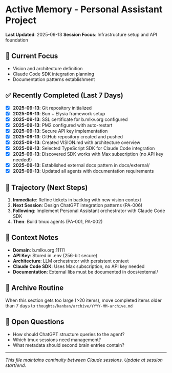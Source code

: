 # Active Memory - Personal Assistant Project

**Last Updated**: 2025-09-13
**Session Focus**: Infrastructure setup and API foundation

## 🎯 Current Focus
- Vision and architecture definition
- Claude Code SDK integration planning
- Documentation patterns establishment

## ✅ Recently Completed (Last 7 Days)
- [x] **2025-09-13**: Git repository initialized
- [x] **2025-09-13**: Bun + Elysia framework setup
- [x] **2025-09-13**: SSL certificate for b.mlkv.org configured
- [x] **2025-09-13**: PM2 configured with auto-restart
- [x] **2025-09-13**: Secure API key implementation
- [x] **2025-09-13**: GitHub repository created and pushed
- [x] **2025-09-13**: Created VISION.md with architecture overview
- [x] **2025-09-13**: Selected TypeScript SDK for Claude Code integration
- [x] **2025-09-13**: Discovered SDK works with Max subscription (no API key needed!)
- [x] **2025-09-13**: Established external docs pattern in docs/external/
- [x] **2025-09-13**: Updated all agents with documentation requirements

## 🚀 Trajectory (Next Steps)
1. **Immediate**: Refine tickets in backlog with new vision context
2. **Next Session**: Design ChatGPT integration patterns (PA-006)
3. **Following**: Implement Personal Assistant orchestrator with Claude Code SDK
4. **Then**: Build tmux agents (PA-001, PA-002)

## 📝 Context Notes
- **Domain**: b.mlkv.org:11111
- **API Key**: Stored in .env (256-bit secure)
- **Architecture**: LLM orchestrator with persistent context
- **Claude Code SDK**: Uses Max subscription, no API key needed
- **Documentation**: External libs must be documented in docs/external/

## 🔄 Archive Routine
When this section gets too large (>20 items), move completed items older than 7 days to `thoughts/kanban/archive/YYYY-MM-archive.md`

## 💭 Open Questions
- How should ChatGPT structure queries to the agent?
- Which tmux sessions need management?
- What metadata should second brain entries contain?

---
*This file maintains continuity between Claude sessions. Update at session start/end.*